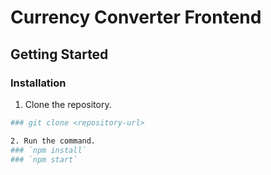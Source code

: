 # Currency Converter Frontend

## Getting Started

### Installation

1. Clone the repository.
```bash
### git clone <repository-url>

2. Run the command.
### `npm install`
### `npm start`